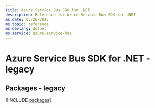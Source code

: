 ```yaml
---
title: Azure Service Bus SDK for .NET
description: Reference for Azure Service Bus SDK for .NET
ms.date: 05/26/2025
ms.topic: reference
ms.devlang: dotnet
ms.service: azure-service-bus
---
```

# Azure Service Bus SDK for .NET - legacy
## Packages - legacy
[!INCLUDE [packages](service-bus-index.md)]